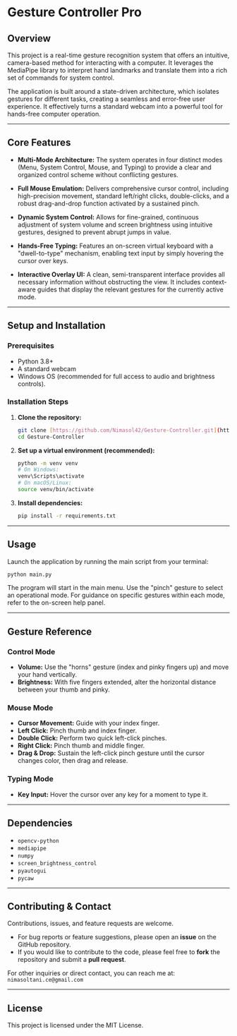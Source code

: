 # Gesture Controller Pro

## Overview

This project is a real-time gesture recognition system that offers an intuitive, camera-based method for interacting with a computer. It leverages the MediaPipe library to interpret hand landmarks and translate them into a rich set of commands for system control.

The application is built around a state-driven architecture, which isolates gestures for different tasks, creating a seamless and error-free user experience. It effectively turns a standard webcam into a powerful tool for hands-free computer operation.

---

## Core Features

- **Multi-Mode Architecture:** The system operates in four distinct modes (Menu, System Control, Mouse, and Typing) to provide a clear and organized control scheme without conflicting gestures.

- **Full Mouse Emulation:** Delivers comprehensive cursor control, including high-precision movement, standard left/right clicks, double-clicks, and a robust drag-and-drop function activated by a sustained pinch.

- **Dynamic System Control:** Allows for fine-grained, continuous adjustment of system volume and screen brightness using intuitive gestures, designed to prevent abrupt jumps in value.

- **Hands-Free Typing:** Features an on-screen virtual keyboard with a "dwell-to-type" mechanism, enabling text input by simply hovering the cursor over keys.

- **Interactive Overlay UI:** A clean, semi-transparent interface provides all necessary information without obstructing the view. It includes context-aware guides that display the relevant gestures for the currently active mode.

---

## Setup and Installation

### Prerequisites
- Python 3.8+
- A standard webcam
- Windows OS (recommended for full access to audio and brightness controls).

### Installation Steps

1.  **Clone the repository:**
    ```bash
    git clone [https://github.com/Nimasol42/Gesture-Controller.git](https://github.com/Nimasol42/Gesture-Controller.git)
    cd Gesture-Controller
    ```

2.  **Set up a virtual environment (recommended):**
    ```bash
    python -m venv venv
    # On Windows:
    venv\Scripts\activate
    # On macOS/Linux:
    source venv/bin/activate
    ```

3.  **Install dependencies:**
    ```bash
    pip install -r requirements.txt
    ```

---

## Usage

Launch the application by running the main script from your terminal:
```bash
python main.py
```
The program will start in the main menu. Use the "pinch" gesture to select an operational mode. For guidance on specific gestures within each mode, refer to the on-screen help panel.

---

## Gesture Reference

### Control Mode
- **Volume:** Use the "horns" gesture (index and pinky fingers up) and move your hand vertically.
- **Brightness:** With five fingers extended, alter the horizontal distance between your thumb and pinky.

### Mouse Mode
- **Cursor Movement:** Guide with your index finger.
- **Left Click:** Pinch thumb and index finger.
- **Double Click:** Perform two quick left-click pinches.
- **Right Click:** Pinch thumb and middle finger.
- **Drag & Drop:** Sustain the left-click pinch gesture until the cursor changes color, then drag and release.

### Typing Mode
- **Key Input:** Hover the cursor over any key for a moment to type it.

---

## Dependencies
- `opencv-python`
- `mediapipe`
- `numpy`
- `screen_brightness_control`
- `pyautogui`
- `pycaw`

---

## Contributing & Contact

Contributions, issues, and feature requests are welcome.

- For bug reports or feature suggestions, please open an **issue** on the GitHub repository.
- If you would like to contribute to the code, please feel free to **fork** the repository and submit a **pull request**.

For other inquiries or direct contact, you can reach me at:
`nimasoltani.ce@gmail.com` 

---

## License
This project is licensed under the MIT License.
